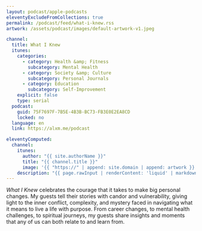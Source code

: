 ```yaml
---
layout: podcast/apple-podcasts
eleventyExcludeFromCollections: true
permalink: /podcast/feed/what-i-knew.rss
artwork: /assets/podcast/images/default-artwork-v1.jpeg

channel:
  title: What I Knew
  itunes:
    categories:
      - category: Health &amp; Fitness
        subcategory: Mental Health
      - category: Society &amp; Culture
        subcategory: Personal Journals
      - category: Education
        subcategory: Self-Improvement
    explicit: false
    type: serial
  podcast:
    guid: 75F7697F-7B5E-4B3B-BC73-FB3E0E2EA8CD
    locked: no
  language: en
  link: https://alxm.me/podcast

eleventyComputed:
  channel:
    itunes:
      author: "{{ site.authorName }}"
      title: "{{ channel.title }}"
      image: '{{ "https://" | append: site.domain | append: artwork }}'
    description: "{{ page.rawInput | renderContent: 'liquid' | markdownToCDATA }}"
---
```


_What I Knew_ celebrates the courage that it takes to make big personal changes. My guests tell their stories with candor and vulnerability, giving light to the inner conflict, complexity, and mystery faced in navigating what it means to live a life with purpose. From career changes, to mental health challenges, to spiritual journeys, my guests share insights and moments that any of us can both relate to and learn from.
